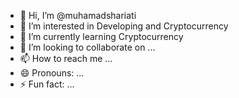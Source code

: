 - 👋 Hi, I’m @muhamadshariati
- 👀 I’m interested in Developing and Cryptocurrency
- 🌱 I’m currently learning Cryptocurrency
- 💞️ I’m looking to collaborate on ...
- 📫 How to reach me ...
- 😄 Pronouns: ...
- ⚡ Fun fact: ...

<!---
muhamadshariati/muhamadshariati is a ✨ special ✨ repository because its `README.md` (this file) appears on your GitHub profile.
You can click the Preview link to take a look at your changes.
--->
